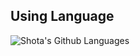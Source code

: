 ## Using Language
![Shota's Github Languages](https://github-readme-stats.vercel.app/api/top-langs/?username=shota-nukumizu&theme=vue-dark)
